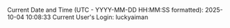 Current Date and Time (UTC - YYYY-MM-DD HH:MM:SS formatted): 2025-10-04 10:08:33
Current User's Login: luckyaiman
